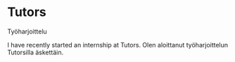 # Tutors
Työharjoittelu


I have recently started an internship at Tutors.
Olen aloittanut työharjoittelun Tutorsilla äskettäin.
